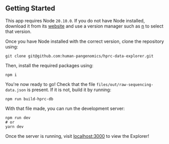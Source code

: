 ## Getting Started

This app requires Node `20.10.0`. If you do not have Node installed, download it from its
[website](https://nodejs.org/en/download/package-manager) and use a version manager such as
[n](https://www.npmjs.com/package/n/v/5.0.1) to select that version.

Once you have Node installed with the correct version, clone the repository using:
```shell
git clone git@github.com:human-pangenomics/hprc-data-explorer.git
```

Then, install the required packages using:
```shell
npm i
```

You're now ready to go! Check that the file `files/out/raw-sequencing-data.json` is present.
If it is not, build it by running:

```shell
npm run build-hprc-db
```

With that file made, you can run the development server:

```shell
npm run dev
# or
yarn dev
```

Once the server is running, visit [localhost:3000](localhost:3000) to view the Explorer!